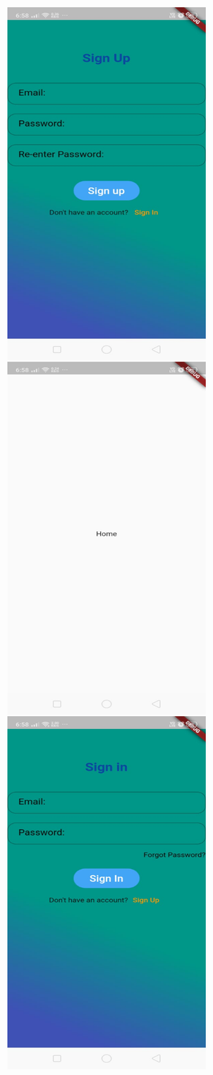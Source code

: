 <img src="screenShots/1.jpeg" height = 800 width = 450>
<img src="screenShots/2.jpeg" height = 800 width = 450>
<img src="screenShots/3.jpeg" height = 800 width = 450>
